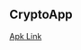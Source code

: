 ## CryptoApp
[Apk Link](https://drive.google.com/file/d/1EeVcNdbHZd7XzAJp34lMZThuqxPFipg8/view?usp=sharing) 
